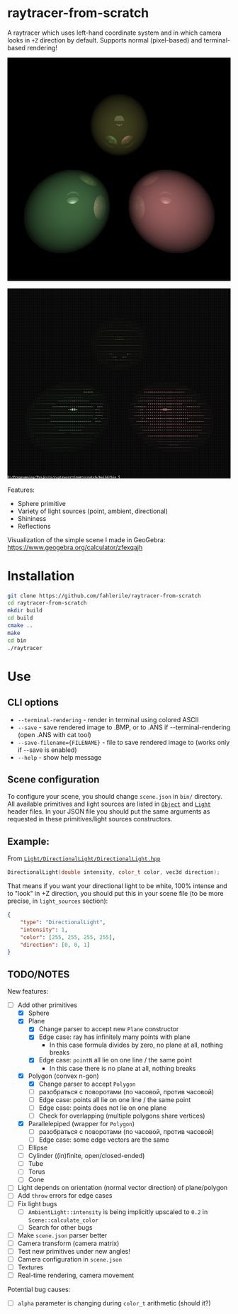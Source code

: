 # raytracer-from-scratch

A raytracer which uses left-hand coordinate system and in which camera looks in `+Z` direction by default. Supports normal (pixel-based) and terminal-based rendering!

![Normal rendering](images/normal-rendering.png)

![Terminal rendering](images/terminal-based-rendering.png)

Features:
- Sphere primitive
- Variety of light sources (point, ambient, directional)
- Shininess
- Reflections

Visualization of the simple scene I made in GeoGebra: https://www.geogebra.org/calculator/zfexqajh

# Installation
```bash
git clone https://github.com/fahlerile/raytracer-from-scratch
cd raytracer-from-scratch
mkdir build
cd build
cmake ..
make
cd bin
./raytracer
```

# Use

## CLI options
- `--terminal-rendering` - render in terminal using colored ASCII
- `--save` - save rendered image to .BMP, or to .ANS if --terminal-rendering (open .ANS with cat tool)
- `--save-filename={FILENAME}` - file to save rendered image to (works only if --save is enabled)
- `--help` - show help message

## Scene configuration

To configure your scene, you should change `scene.json` in `bin/` directory. All available primitives and light sources are listed in [`Object`](Object/) and [`Light`](Light/) header files. In your JSON file you should put the same arguments as requested in these primitives/light sources constructors.

## Example:

From [`Light/DirectionalLight/DirectionalLight.hpp`](Light/DirectionalLight/DirectionalLight.hpp)
```cpp
DirectionalLight(double intensity, color_t color, vec3d direction);
```
That means if you want your directional light to be white, 100% intense and to "look" in +Z direction, you should put this in your scene file (to be more precise, in `light_sources` section):
```json
{
    "type": "DirectionalLight",
    "intensity": 1,
    "color": [255, 255, 255, 255],
    "direction": [0, 0, 1]
}
```

## TODO/NOTES
New features:
- [ ] Add other primitives
    - [x] Sphere
    - [x] Plane
        - [x] Change parser to accept new `Plane` constructor
        - [x] Edge case: ray has infinitely many points with plane
            - In this case formula divides by zero, no plane at all, nothing breaks
        - [x] Edge case: `pointN` all lie on one line / the same point
            - In this case there is no plane at all, nothing breaks
    - [x] Polygon (convex n-gon)
        - [x] Change parser to accept `Polygon`
        - [ ] разобраться с поворотами (по часовой, против часовой)
        - [ ] Edge case: points all lie on one line / the same point
        - [ ] Edge case: points does not lie on one plane
        - [ ] Check for overlapping (multiple polygons share vertices)
    - [x] Parallelepiped (wrapper for `Polygon`)
        - [ ] разобраться с поворотами (по часовой, против часовой)
        - [ ] Edge case: some edge vectors are the same
    - [ ] Ellipse
    - [ ] Cylinder ((in)finite, open/closed-ended)
    - [ ] Tube
    - [ ] Torus
    - [ ] Cone
- [ ] Light depends on orientation (normal vector direction) of plane/polygon
- [ ] Add `throw` errors for edge cases
- [ ] Fix light bugs
    - [ ] `AmbientLight::intensity` is being implicitly upscaled to `0.2` in `Scene::calculate_color`
    - [ ] Search for other bugs
- [ ] Make `scene.json` parser better
- [ ] Camera transform (camera matrix)
- [ ] Test new primitives under new angles!
- [ ] Camera configuration in `scene.json`
- [ ] Textures
- [ ] Real-time rendering, camera movement

Potential bug causes:
- [ ] `alpha` parameter is changing during `color_t` arithmetic (should it?)
